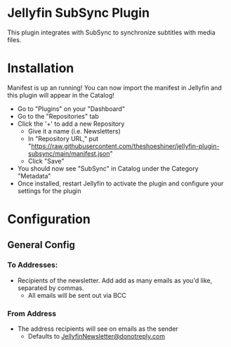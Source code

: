 # Jellyfin SubSync Plugin

This plugin integrates with SubSync to synchronize subtitles with media files.

# Installation

Manifest is up an running! You can now import the manifest in Jellyfin and this plugin will appear in the Catalog!
- Go to "Plugins" on your "Dashboard"
- Go to the "Repositories" tab
- Click the '+' to add a new Repository
    - Give it a name (i.e. Newsletters)
    - In "Repository URL," put "https://raw.githubusercontent.com/theshoeshiner/jellyfin-plugin-subsync/main/manifest.json"
    - Click "Save"
- You should now see "SubSync" in Catalog under the Category "Metadata"
- Once installed, restart Jellyfin to activate the plugin and configure your settings for the plugin

# Configuration

## General Config

### To Addresses:
- Recipients of the newsletter. Add add as many emails as you'd like, separated by commas.
    - All emails will be sent out via BCC

### From Address
- The address recipients will see on emails as the sender
    - Defaults to JellyfinNewsletter@donotreply.com